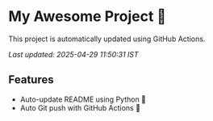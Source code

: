 # My Awesome Project 🚀

This project is automatically updated using GitHub Actions.

_Last updated: 2025-04-29 11:50:31 IST_

## Features
- Auto-update README using Python 🐍
- Auto Git push with GitHub Actions 🤖
